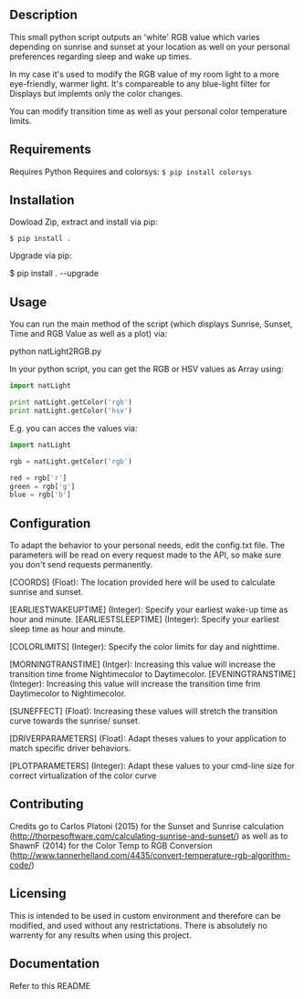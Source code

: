 ## Description

This small python script outputs an 'white' RGB value which varies depending on sunrise and sunset at your location as well on
your personal preferences regarding sleep and wake up times.

In my case it's used to modify the RGB value of my room light to a more eye-friendly, warmer light.
It's compareable to any blue-light filter for Displays but implemts only the color changes.

You can modify transition time as well as your personal color temperature limits.

## Requirements

Requires Python
	Requires and colorsys:
		```
		$ pip install colorsys
		```

## Installation

Dowload Zip, extract and install via pip:

```
$ pip install .
```

Upgrade via pip:

$ pip install . --upgrade


## Usage

You can run the main method of the script (which displays Sunrise, Sunset, Time and RGB Value as well as a plot) via:

python natLight2RGB.py


In your python script, you can get the RGB or HSV values as Array using:

```python
import natLight

print natLight.getColor('rgb')
print natLight.getColor('hsv')
```

E.g. you can acces the values via:

```python
import natLight

rgb = natLight.getColor('rgb')

red = rgb['r']
green = rgb['g']
blue = rgb['b']
```

## Configuration

To adapt the behavior to your personal needs, edit the config.txt file.
The parameters will be read on every request made to the API, so make sure you don't send requests permanently.


[COORDS]  (Float): The location provided here will be used to calculate sunrise and sunset.

[EARLIESTWAKEUPTIME] (Integer): Specify your earliest wake-up time as hour and minute.
[EARLIESTSLEEPTIME] (Integer): Specify your earliest sleep time as hour and minute.

[COLORLIMITS] (Integer): Specify the color limits for day and nighttime.

[MORNINGTRANSTIME] (Intger): Increasing this value will increase the transition time frome Nightimecolor to Daytimecolor.
[EVENINGTRANSTIME] (Integer): Increasing this value will increase the transition time frim Daytimecolor to Nightimecolor.

[SUNEFFECT] (Float): Increasing these values will stretch the transition curve towards the sunrise/ sunset.

[DRIVERPARAMETERS] (Float): Adapt theses values to your application to match specific driver behaviors.

[PLOTPARAMETERS] (Integer): Adapt these values to your cmd-line size for correct virtualization of the color curve


## Contributing

Credits go to Carlos Platoni (2015) for the Sunset and Sunrise calculation (http://thorpesoftware.com/calculating-sunrise-and-sunset/)
as well as to ShawnF (2014) for the Color Temp to RGB Conversion (http://www.tannerhelland.com/4435/convert-temperature-rgb-algorithm-code/)

## Licensing

This is intended to be used in custom environment and therefore can be modified, and used without any
restrictations.
There is absolutely no warrenty for any results when using this project.

## Documentation

Refer to this README